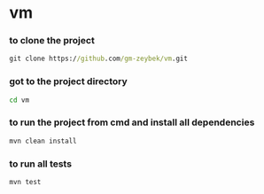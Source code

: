 # vm

 ### to clone the project
 
 ```cmd
 git clone https://github.com/gm-zeybek/vm.git 
 ```
 
  ### got to the project directory
 
 ```cmd
 cd vm
 ```

 ### to run the project from cmd and install all dependencies

 ```cmd
 mvn clean install 
 ```

 ### to run all tests
 
 ```cmd
 mvn test
 ```
 
